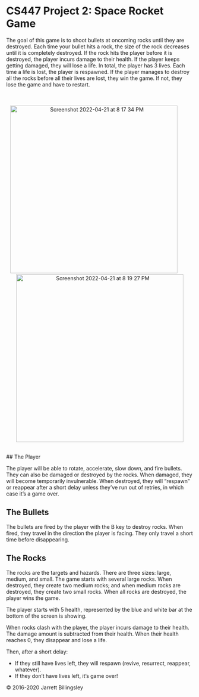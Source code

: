 # CS447 Project 2: Space Rocket Game

The goal of this game is to shoot bullets at oncoming rocks until they are destroyed. Each time your bullet hits a rock, the size of the rock decreases until it is completely destroyed. If the rock hits the player before it is destroyed, the player incurs damage to their health. If the player keeps getting damaged, they will lose a life. In total, the player has 3 lives. Each time a life is lost, the player is respawned. If the player manages to destroy all the rocks before all their lives are lost, they win the game. If not, they lose the game and have to restart.
<br />
<br />
<br />
<p align="center">
  <img width="450" img height="450" alt="Screenshot 2022-04-21 at 8 17 34 PM" src="https://user-images.githubusercontent.com/66859238/164571313-29f43f6b-781c-48c7-886d-68cd3f3a8075.png">
&nbsp; &nbsp; &nbsp; &nbsp;
  <img width="450" img height="450" alt="Screenshot 2022-04-21 at 8 19 27 PM" src="https://user-images.githubusercontent.com/66859238/164571314-612308e0-303b-47a1-8d0f-14e1a1c4f9b4.png"> 
</p>
<br />
## The Player

The player will be able to rotate, accelerate, slow down, and fire
bullets. They can also be damaged or destroyed by the rocks. When
damaged, they will become temporarily invulnerable. When
destroyed, they will “respawn” or reappear after a short delay unless they’ve
run out of retries, in which case it’s a game over.

## The Bullets

The bullets are fired by the player with the B key to destroy rocks. When fired, they
travel in the direction the player is facing. They only travel a short
time before disappearing. 

## The Rocks

The rocks are the targets and hazards. There are three sizes:
large, medium, and small. 
The game starts with several large
rocks. When destroyed, they create two medium rocks; and
when medium rocks are destroyed, they create two small
rocks. 
When all rocks are destroyed, the player wins the
game.

The player starts with 5 health, represented by the blue and white bar
at the bottom of the screen is showing.

When rocks clash with the player, the player incurs damage to their health.
The damage amount is subtracted from their health.
When their health reaches 0, they disappear and lose a life.

Then, after a short delay:
  - If they still have lives left, they will respawn (revive, resurrect,
reappear, whatever).
  - If they don’t have lives left, it’s game over!



© 2016-2020 Jarrett Billingsley


